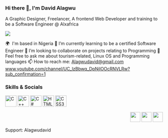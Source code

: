 ### Hi there 👋, I'm David Alagwu
A Graphic Designer, Freelancer, A frontend Web Developer and training to be a Software Engineer @ Alxafrica

<a href="https://www.github.com/Alagwudavid" target="_blank" rel="noreferrer"><img
src="https://img.shields.io/github/followers/Alagwudavid?logo=github&style=for-the-badge&color=0191b2&labelColor=1c1917" /></a>

🌍  I'm based in Nigeria
🌱 I’m currently learning to be a certified Software Engineer
👯 I’m looking to collaborate on projects relating to Programming
💬 Feel free to ask me about tourism-related, Linux OS and Programming languages
📫 How to reach me:
Alagwudavid@gmail.com
www.youtube.com/channel/UC_lzBbwq_DpNjIOOcRNVLRw?sub_confirmation=1


### Skills & Socials

<p align="left">
<a href="https://docs.microsoft.com/en-us/cpp/?view=msvc-170" target="_blank" rel="noreferrer"><img src="https://raw.githubusercontent.com/danielcranney/readme-generator/main/public/icons/skills/c-colored.svg" width="36" height="36" alt="C" /></a>
<a href="https://docs.microsoft.com/en-us/cpp/?view=msvc-170" target="_blank" rel="noreferrer"><img src="https://raw.githubusercontent.com/danielcranney/readme-generator/main/public/icons/skills/javascript-colored.svg" width="36" height="36" alt="C++" /></a>
<a href="https://docs.microsoft.com/en-us/dotnet/csharp/" target="_blank" rel="noreferrer"><img src="https://raw.githubusercontent.com/danielcranney/readme-generator/main/public/icons/skills/csharp-colored.svg" width="36" height="36" alt="C#" /></a>
<a href="https://developer.mozilla.org/en-US/docs/Glossary/HTML5" target="_blank" rel="noreferrer"><img src="https://raw.githubusercontent.com/danielcranney/readme-generator/main/public/icons/skills/html5-colored.svg" width="36" height="36" alt="HTML5" /></a>
<a href="https://www.w3.org/TR/CSS/#css" target="_blank" rel="noreferrer"><img src="https://raw.githubusercontent.com/danielcranney/readme-generator/main/public/icons/skills/css3-colored.svg" width="36" height="36" alt="CSS3" /></a>
</p>
<p align="right"> <a href="https://www.github.com/Alagwudavid" target="_blank" rel="noreferrer"><img src="https://raw.githubusercontent.com/danielcranney/readme-generator/main/public/icons/socials/github.svg" width="32" height="32" /></a>
<a href="http://www.instagram.com/Designbossng" target="_blank" rel="noreferrer"><img src="https://raw.githubusercontent.com/danielcranney/readme-generator/main/public/icons/socials/instagram.svg" width="32" height="32" /></a>
<a href="https://www.linkedin.com/in/chioma simon" target="_blank" rel="noreferrer"><img src="https://raw.githubusercontent.com/danielcranney/readme-generator/main/public/icons/socials/linkedin.svg" width="32" height="32" /></a>
</p>


Support:
Alagwudavid
